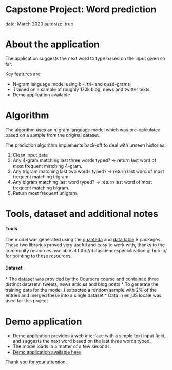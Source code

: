 Capstone Project: Word prediction
========================================================
date: March 2020
autosize: true

About the application
========================================================

The application suggests the next word to type based on the input given so far.

Key features are:

- N-gram language model using bi-, tri- and quad-grams
- Trained on a sample of roughly 170k blog, news and twitter texts
- Demo application available

Algorithm
========================================================

The algorithm uses an n-gram language model which was pre-calculated based on
a sample from the original dataset.

The prediction algorithm implements back-off to deal with unseen histories:

1. Clean input data
2. Any 4-gram matching last three words typed? -> return last word of most frequent matching 4-gram.
3. Any trigram matching last two words typed? -> return last word of most frequent matching trigram.
4. Any bigram matching last word typed? -> return last word of most frequent matching bigram.
5. Return most frequent unigram.

Tools, dataset and additional notes
========================================================

<h4>Tools</h4>
The model was generated using the <a href="https://quanteda.io/">quanteda</a> and <a href="https://cran.r-project.org/web/packages/data.table/">data.table</a> R packages. These two libraries proved very useful and easy to work with, thanks to the community resources available at http://datasciencespecialization.github.io/ for pointing to these resources.

<h4>Dataset</h4>
* The dataset was provided by the Coursera course and contained three distinct datasets: tweets, news articles and blog posts
* To generate the training data for the model, I extracted a random sample with 2% of the entries and merged these into a single dataset
* Data in en_US locale was used for this project

Demo application
========================================================

* Demo application provides a web interface with a simple text input field, and suggests the next word based on the last three words typed.
* The model loads in a matter of a few seconds.
* <a href="https://for-the-course-of-course.shinyapps.io/coursera_capstone_project/">Demo application available here</a>

Thank you for your attention.
